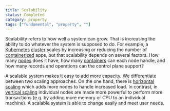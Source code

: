 ```yaml
---
title: Scalability
status: Completed
category: property
tags: ["fundamental", "property", ""]
---
```


Scalability refers to how well a system can grow. 
That is increasing the ability to do whatever the system is supposed to do. 
For example, a [Kubernetes](/kubernetes/) [cluster](/cluster/) scales by 
increasing or reducing the number of [containerized](/containerization/) apps, 
but that scalability depends on several factors. 
How many [nodes](/nodes/) does it have, how many [containers](/container/) can each node handle, 
and how many records and operations can the control plane support?

A scalable system makes it easy to add more capacity. 
We differentiate between two scaling approaches. 
On the one hand, there is [horizontal scaling](/horizontal-scaling/) which adds more nodes to handle increased load. 
In contrast, in [vertical scaling](/vertical-scaling/) individual nodes are made more powerful to perform more transactions 
(e.g. by adding more memory or CPU to an individual machine). 
A scalable system is able to change easily and meet user needs.
